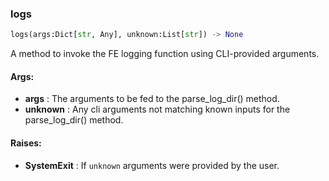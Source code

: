 

### logs
```python
logs(args:Dict[str, Any], unknown:List[str]) -> None
```
A method to invoke the FE logging function using CLI-provided arguments.

#### Args:

* **args** :  The arguments to be fed to the parse_log_dir() method.
* **unknown** :  Any cli arguments not matching known inputs for the parse_log_dir() method.

#### Raises:

* **SystemExit** :  If `unknown` arguments were provided by the user.
